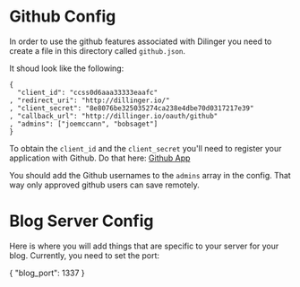 Github Config
=========

In order to use the github features associated with Dilinger you need to create a file in this directory called `github.json`.

It shoud look like the following:

    {
      "client_id": "ccss0d6aaa33333eaafc"
    , "redirect_uri": "http://dillinger.io/"
    , "client_secret": "8e8076be325035274ca238e4dbe70d0317217e39"
    , "callback_url": "http://dillinger.io/oauth/github"
    , "admins": ["joemccann", "bobsaget"]
    }    

To obtain the `client_id` and the `client_secret` you'll need to register your application with Github.  Do that here:  [Github App]

You should add the Github usernames to the `admins` array in the config. That way only approved github users can save remotely.


  [Github App]: https://github.com/account/applications/new


Blog Server Config
=========

Here is where you will add things that are specific to your server for your blog.  Currently, you need to set the port:

  {
    "blog_port": 1337
  }